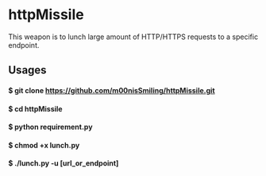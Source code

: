# httpMissile
This weapon is to lunch large amount of HTTP/HTTPS requests to a specific endpoint.

## Usages
#### $ git clone https://github.com/m00nisSmiling/httpMissile.git
#### $ cd httpMissile
#### $ python requirement.py
#### $ chmod +x lunch.py
#### $ ./lunch.py -u [url_or_endpoint]
